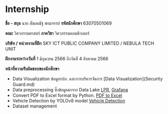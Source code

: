 # Internship


**ชื่อ - สกุล** นาย สัณหณัฐ พรมจรรย์	**รหัสนักศึกษา** 63070501069

**คณะ** วิศวกรรมศาสตร์ 		**ภาควิชา** วิศวกรรมคอมพิวเตอร์

**บริษัท / หน่วยงานที่ฝึก** SKY ICT PUBLIC COMPANY LIMITED / NEBULA TECH UNIT

**ฝึกงานระหว่างวันที่**  1 มิถุนายน 2566   ถึงวันที่  4 สิงหาคม 2566

**หน้าที่ความรับผิดชอบของนักศึกษา**

-	Data Visualization ข้อมูลรปภ. และการบริหารจัดการ [Data Visualization](Security Guard.md)
-	Data preprocessing ซี่งข้อมูลมาจาก Data Lake [LPR](lpr_log), [Grafana](Grafana)
-	Convert PDF to Excel format by Python.  [PDF to Excel](pdf_to_excel)
-	Vehicle Detection by YOLOv8 model  [Vehicle Detection](yolov8_detect_car)
-	Dataset management
